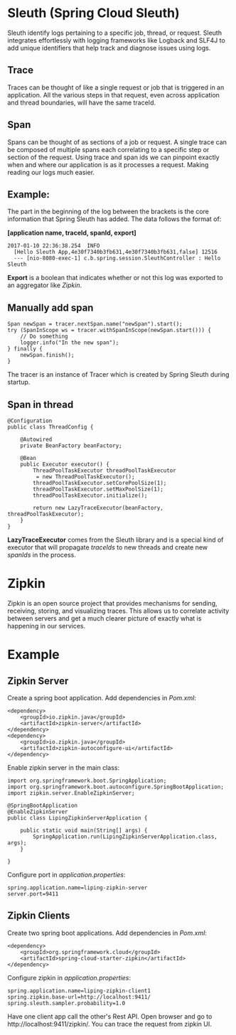 # Sleuth (Spring Cloud Sleuth)

Sleuth identify logs pertaining to a specific job, thread, or request. Sleuth integrates effortlessly with logging frameworks like Logback and SLF4J to add unique identifiers that help track and diagnose issues using logs.

## Trace

Traces can be thought of like a single request or job that is triggered in an application. All the various steps in that request, even across application and thread boundaries, will have the same traceId.

## Span
Spans can be thought of as sections of a job or request. A single trace can be composed of multiple spans each correlating to a specific step or section of the request. Using trace and span ids we can pinpoint exactly when and where our application is as it processes a request. Making reading our logs much easier.

## Example:

The part in the beginning of the log between the brackets is the core information that Spring Sleuth has added. The data follows the format of:

**[application name, traceId, spanId, export]**

~~~
2017-01-10 22:36:38.254  INFO 
  [Hello Sleuth App,4e30f7340b3fb631,4e30f7340b3fb631,false] 12516 
  --- [nio-8080-exec-1] c.b.spring.session.SleuthController : Hello Sleuth
~~~

**Export** is a boolean that indicates whether or not this log was exported to an aggregator like *Zipkin*.

## Manually add span

~~~
Span newSpan = tracer.nextSpan.name("newSpan").start();
try (SpanInScope ws = tracer.withSpanInScope(newSpan.start())) {
    // Do something
	logger.info("In the new span");
} finally {
    newSpan.finish();
}
~~~

The tracer is an instance of Tracer which is created by Spring Sleuth during startup.

## Span in thread

~~~
@Configuration
public class ThreadConfig {
 
    @Autowired
    private BeanFactory beanFactory;
 
    @Bean
    public Executor executor() {
        ThreadPoolTaskExecutor threadPoolTaskExecutor
         = new ThreadPoolTaskExecutor();
        threadPoolTaskExecutor.setCorePoolSize(1);
        threadPoolTaskExecutor.setMaxPoolSize(1);
        threadPoolTaskExecutor.initialize();
 
        return new LazyTraceExecutor(beanFactory, threadPoolTaskExecutor);
    }
}
~~~

**LazyTraceExecutor** comes from the Sleuth library and is a special kind of executor that will propagate *traceIds* to new threads and create new *spanIds* in the process.

# Zipkin

Zipkin is an open source project that provides mechanisms for sending, receiving, storing, and visualizing traces. This allows us to correlate activity between servers and get a much clearer picture of exactly what is happening in our services.

# Example

## Zipkin Server

Create a spring boot application. Add dependencies in *Pom.xml*:

~~~
<dependency>
	<groupId>io.zipkin.java</groupId>
	<artifactId>zipkin-server</artifactId>
</dependency>
<dependency>
	<groupId>io.zipkin.java</groupId>
	<artifactId>zipkin-autoconfigure-ui</artifactId>
</dependency>
~~~

Enable zipkin server in the main class:

~~~
import org.springframework.boot.SpringApplication;
import org.springframework.boot.autoconfigure.SpringBootApplication;
import zipkin.server.EnableZipkinServer;

@SpringBootApplication
@EnableZipkinServer
public class LipingZipkinServerApplication {

	public static void main(String[] args) {
		SpringApplication.run(LipingZipkinServerApplication.class, args);
	}

}
~~~

Configure port in *application.properties*:

~~~
spring.application.name=liping-zipkin-server
server.port=9411
~~~

## Zipkin Clients

Create two spring boot applications. Add dependencies in *Pom.xml*:

~~~
<dependency>
	<groupId>org.springframework.cloud</groupId>
	<artifactId>spring-cloud-starter-zipkin</artifactId>
</dependency>
~~~

Configure zipkin in *application.properties*:

~~~
spring.application.name=liping-zipkin-client1
spring.zipkin.base-url=http://localhost:9411/
spring.sleuth.sampler.probability=1.0
~~~

Have one client app call the other's Rest API. Open browser and go to http://localhost:9411/zipkin/. You can trace the request from zipkin UI.




